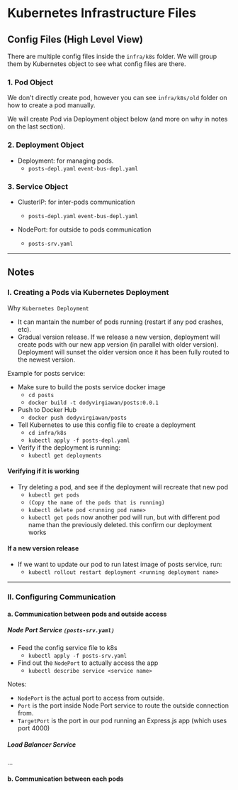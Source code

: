 # Kubernetes Infrastructure Files

## Config Files (High Level View)

There are multiple config files inside the `infra/k8s` folder. We will group them by Kubernetes object to see what config files are there.

### 1. Pod Object

We don't directly create pod, however you can see `infra/k8s/old` folder on how to create a pod manually.

We will create Pod via Deployment object below (and more on why in notes on the last section).

### 2. Deployment Object

- Deployment: for managing pods.
  - `posts-depl.yaml` `event-bus-depl.yaml`

### 3. Service Object

- ClusterIP: for inter-pods communication
  - `posts-depl.yaml` `event-bus-depl.yaml`

- NodePort: for outside to pods communication
  - `posts-srv.yaml`

---
## Notes

### I. Creating a Pods via Kubernetes Deployment

Why `Kubernetes Deployment`
- It can mantain the number of pods running (restart if any pod crashes, etc).
- Gradual version release. If we release a new version, deployment will create pods with our new app version (in parallel with older version). Deployment will sunset the older version once it has been fully routed to the newest version.

Example for posts service:
- Make sure to build the posts service docker image
  - `cd posts`
  - `docker build -t dodyvirgiawan/posts:0.0.1`
- Push to Docker Hub
  - `docker push dodyvirgiawan/posts`
- Tell Kubernetes to use this config file to create a deployment
  - `cd infra/k8s`
  - `kubectl apply -f posts-depl.yaml`
- Verify if the deployment is running:
  - `kubectl get deployments`

#### Verifying if it is working
- Try deleting a pod, and see if the deployment will recreate that new pod
  - `kubectl get pods`
  - `(Copy the name of the pods that is running)` 
  - `kubectl delete pod <running pod name>`
  - `kubectl get pods` now another pod will run, but with different pod name than the previously deleted. this confirm our deployment works

#### If a new version release
- If we want to update our pod to run latest image of posts service, run:
  - `kubectl rollout restart deployment <running deployment name>`

---

### II. Configuring Communication

#### a. Communication between pods and outside access

##### Node Port Service `(posts-srv.yaml)`
- Feed the config service file to k8s
  - `kubectl apply -f posts-srv.yaml`
- Find out the `NodePort` to actually access the app
  - `kubectl describe service <service name>`

Notes: 
  - `NodePort` is the actual port to access from outside.
  - `Port` is the port inside Node Port service to route the outside connection from.
  - `TargetPort` is the port in our pod running an Express.js app (which uses port 4000)

##### Load Balancer Service

...


#### b. Communication between each pods

